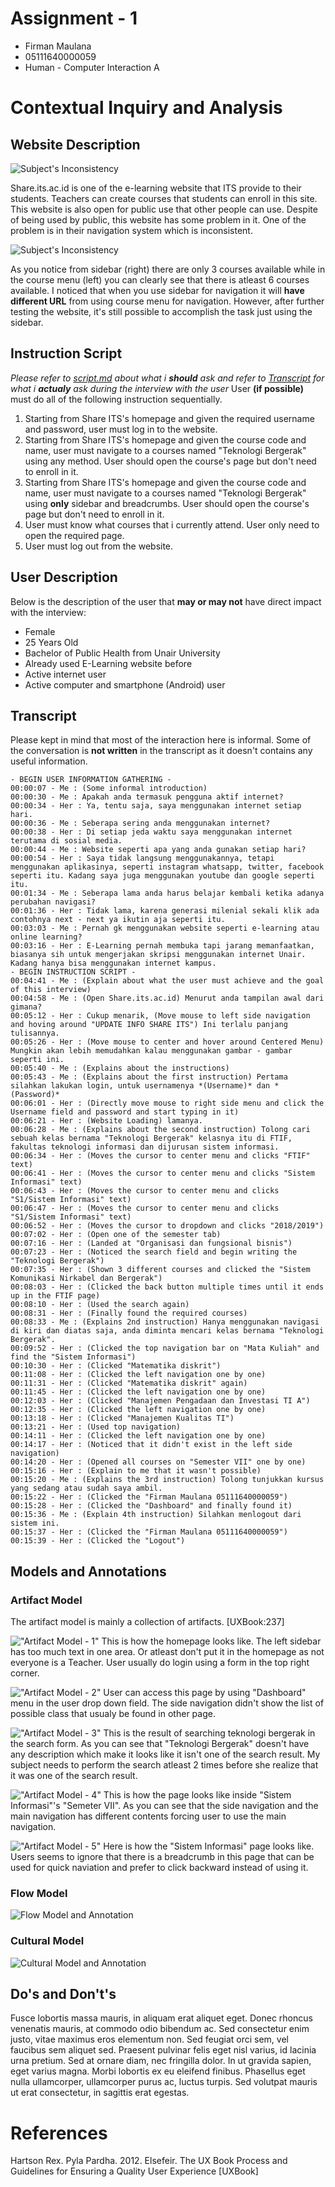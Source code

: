 # Assignment - 1
- Firman Maulana
- 05111640000059
- Human - Computer Interaction A

# Contextual Inquiry and Analysis
## Website Description

![Subject's Inconsistency](document/ShareITS.JPG)

Share.its.ac.id is one of the e-learning website that ITS provide to their students. Teachers can create courses that students can enroll in this site. This website is also open for public use that other people can use. Despite of being used by public, this website has some problem in it. One of the problem is in their navigation system which is inconsistent.

![Subject's Inconsistency](document/Inconsistent.JPG)

As you notice from sidebar (right) there are only 3 courses available while in the course menu (left) you can clearly see that there is atleast 6 courses available. I noticed that when you use sidebar for navigation it will **have different URL** from using course menu for navigation. However, after further testing the website, it's still possible to accomplish the task just using the sidebar.

## Instruction Script
*Please refer to [script.md](document/script.md) about what i **should** ask and refer to [Transcript](#transcript) for what i **actualy** ask during the interview with the user*
User **(if possible)** must do all of the following instruction sequentially.
1. Starting from Share ITS's homepage and given the required username and password, user must log in to the website.
2. Starting from Share ITS's homepage and given the course code and name, user must navigate to a courses named "Teknologi Bergerak" using any method. User should open the course's page but don't need to enroll in it.
3. Starting from Share ITS's homepage and given the course code and name, user must navigate to a courses named "Teknologi Bergerak" using **only** sidebar and breadcrumbs. User should open the course's page but don't need to enroll in it.
4. User must know what courses that i currently attend. User only need to open the required page.
5. User must log out from the website. 
## User Description
Below is the description of the user that **may or may not** have direct impact with the interview:
- Female 
- 25 Years Old
- Bachelor of Public Health from Unair University
- Already used E-Learning website before
- Active internet user
- Active computer and smartphone (Android) user
## Transcript
Please kept in mind that most of the interaction here is informal. Some of the conversation is **not written** in the transcript as it doesn't contains any useful information.
```
- BEGIN USER INFORMATION GATHERING -
00:00:07 - Me : (Some informal introduction)
00:00:30 - Me : Apakah anda termasuk pengguna aktif internet?
00:00:34 - Her : Ya, tentu saja, saya menggunakan internet setiap hari.
00:00:36 - Me : Seberapa sering anda menggunakan internet?
00:00:38 - Her : Di setiap jeda waktu saya menggunakan internet terutama di sosial media.
00:00:44 - Me : Website seperti apa yang anda gunakan setiap hari?
00:00:54 - Her : Saya tidak langsung menggunakannya, tetapi menggunakan aplikasinya, seperti instagram whatsapp, twitter, facebook seperti itu. Kadang saya juga menggunakan youtube dan google seperti itu.
00:01:34 - Me : Seberapa lama anda harus belajar kembali ketika adanya perubahan navigasi?
00:01:36 - Her : Tidak lama, karena generasi milenial sekali klik ada contohnya next - next ya ikutin aja seperti itu.
00:03:03 - Me : Pernah gk menggunakan website seperti e-learning atau online learning?
00:03:16 - Her : E-Learning pernah membuka tapi jarang memanfaatkan, biasanya sih untuk mengerjakan skripsi menggunakan internet Unair. Kadang hanya bisa menggunakan internet kampus.
- BEGIN INSTRUCTION SCRIPT -
00:04:41 - Me : (Explain about what the user must achieve and the goal of this interview)
00:04:58 - Me : (Open Share.its.ac.id) Menurut anda tampilan awal dari gimana?
00:05:12 - Her : Cukup menarik, (Move mouse to left side navigation and hoving around "UPDATE INFO SHARE ITS") Ini terlalu panjang tulisannya. 
00:05:26 - Her : (Move mouse to center and hover around Centered Menu) Mungkin akan lebih memudahkan kalau menggunakan gambar - gambar seperti ini.
00:05:40 - Me : (Explains about the instructions)
00:05:43 - Me : (Explains about the first instruction) Pertama silahkan lakukan login, untuk usernamenya *(Username)* dan *(Password)*
00:06:01 - Her : (Directly move mouse to right side menu and click the Username field and password and start typing in it)
00:06:21 - Her : (Website Loading) lamanya.
00:06:28 - Me : (Explains about the second instruction) Tolong cari sebuah kelas bernama "Teknologi Bergerak" kelasnya itu di FTIF, fakultas teknologi informasi dan dijurusan sistem informasi.
00:06:34 - Her : (Moves the cursor to center menu and clicks "FTIF" text)
00:06:41 - Her : (Moves the cursor to center menu and clicks "Sistem Informasi" text)
00:06:43 - Her : (Moves the cursor to center menu and clicks "S1/Sistem Informasi" text)
00:06:47 - Her : (Moves the cursor to center menu and clicks "S1/Sistem Informasi" text)
00:06:52 - Her : (Moves the cursor to dropdown and clicks "2018/2019")
00:07:02 - Her : (Open one of the semester tab)
00:07:16 - Her : (Landed at "Organisasi dan fungsional bisnis")
00:07:23 - Her : (Noticed the search field and begin writing the "Teknologi Bergerak")
00:07:35 - Her : (Shown 3 different courses and clicked the "Sistem Komunikasi Nirkabel dan Bergerak")
00:08:03 - Her : (Clicked the back button multiple times until it ends up in the FTIF page)
00:08:10 - Her : (Used the search again)
00:08:31 - Her : (Finally found the required courses)
00:08:33 - Me : (Explains 2nd instruction) Hanya menggunakan navigasi di kiri dan diatas saja, anda diminta mencari kelas bernama "Teknologi Bergerak".
00:09:52 - Her : (Clicked the top navigation bar on "Mata Kuliah" and find the "Sistem Informasi")
00:10:30 - Her : (Clicked "Matematika diskrit")
00:11:08 - Her : (Clicked the left navigation one by one)
00:11:31 - Her : (Clicked "Matematika diskrit" again)
00:11:45 - Her : (Clicked the left navigation one by one)
00:12:03 - Her : (Clicked "Manajemen Pengadaan dan Investasi TI A")
00:12:35 - Her : (Clicked the left navigation one by one)
00:13:18 - Her : (Clicked "Manajemen Kualitas TI")
00:13:21 - Her : (Used top navigation)
00:14:11 - Her : (Clicked the left navigation one by one)
00:14:17 - Her : (Noticed that it didn't exist in the left side navigation)
00:14:20 - Her : (Opened all courses on "Semester VII" one by one)
00:15:16 - Her : (Explain to me that it wasn't possible)
00:15:20 - Me : (Explains the 3rd instruction) Tolong tunjukkan kursus yang sedang atau sudah saya ambil.
00:15:22 - Her : (Clicked the "Firman Maulana 05111640000059")
00:15:28 - Her : (Clicked the "Dashboard" and finally found it)
00:15:36 - Me : (Explain 4th instruction) Silahkan menlogout dari sistem ini.
00:15:37 - Her : (Clicked the "Firman Maulana 05111640000059")
00:15:39 - Her : (Clicked the "Logout")
```
## Models and Annotations
### Artifact Model
The artifact model is mainly a collection of artifacts. [UXBook:237]

!["Artifact Model - 1"](document/Artifact-01.JPG)
This is how the homepage looks like. The left sidebar has too much text in one area. Or atleast don't put it in the homepage as not everyone is a Teacher. User usually do login using a form in the top right corner. 

!["Artifact Model - 2"](document/Artifact-02.JPG)
User can access this page by using "Dashboard" menu in the user drop down field. The side navigation didn't show the list of possible class that usualy be found in other page.

!["Artifact Model - 3"](document/Artifact-03.JPG)
This is the result of searching teknologi bergerak in the search form. As you can see that "Teknologi Bergerak" doesn't have any description which make it looks like it isn't one of the search result. My subject needs to perform the search atleast 2 times before she realize that it was one of the search result.

!["Artifact Model - 4"](document/Artifact-04.JPG)
This is how the page looks like inside "Sistem Informasi"'s "Semeter VII". As you can see that the side navigation and the main navigation has different contents forcing user to use the main navigation.

!["Artifact Model - 5"](document/Artifact-05.JPG)
Here is how the "Sistem Informasi" page looks like. Users seems to ignore that there is a breadcrumb in this page that can be used for quick naviation and prefer to click backward instead of using it.

### Flow Model
![Flow Model and Annotation](https://picsum.photos/400/300/?random)
### Cultural Model
![Cultural Model and Annotation](https://picsum.photos/400/300/?random)
## Do's and Don't's
Fusce lobortis massa mauris, in aliquam erat aliquet eget. Donec rhoncus venenatis mauris, at commodo odio bibendum ac. Sed consectetur enim justo, vitae maximus eros elementum non. Sed feugiat orci sem, vel faucibus sem aliquet sed. Praesent pulvinar felis eget nisl varius, id lacinia urna pretium. Sed at ornare diam, nec fringilla dolor. In ut gravida sapien, eget varius magna. Morbi lobortis ex eu eleifend finibus. Phasellus eget nulla ullamcorper, ullamcorper purus ac, luctus turpis. Sed volutpat mauris ut erat consectetur, in sagittis erat egestas.

# References
Hartson Rex. Pyla Pardha. 2012. Elsefeir. The UX Book Process and Guidelines for Ensuring a Quality User Experience [UXBook]
